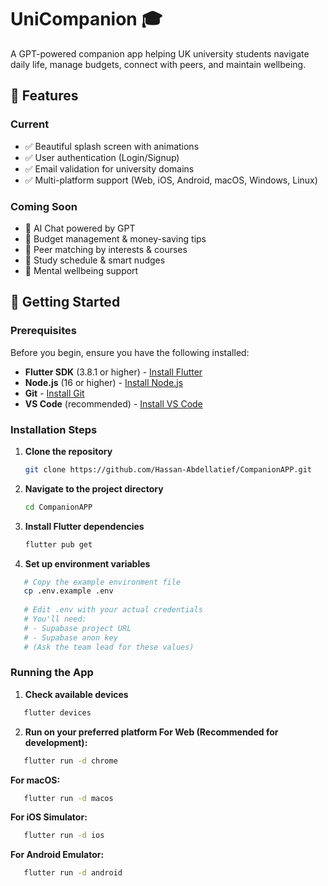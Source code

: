 # UniCompanion 🎓

A GPT-powered companion app helping UK university students navigate daily life, manage budgets, connect with peers, and maintain wellbeing.

## 🌟 Features

### Current
- ✅ Beautiful splash screen with animations
- ✅ User authentication (Login/Signup)
- ✅ Email validation for university domains
- ✅ Multi-platform support (Web, iOS, Android, macOS, Windows, Linux)

### Coming Soon
- 🚧 AI Chat powered by GPT
- 🚧 Budget management & money-saving tips
- 🚧 Peer matching by interests & courses
- 🚧 Study schedule & smart nudges
- 🚧 Mental wellbeing support

## 🚀 Getting Started

### Prerequisites

Before you begin, ensure you have the following installed:
- **Flutter SDK** (3.8.1 or higher) - [Install Flutter](https://docs.flutter.dev/get-started/install)
- **Node.js** (16 or higher) - [Install Node.js](https://nodejs.org/)
- **Git** - [Install Git](https://git-scm.com/downloads)
- **VS Code** (recommended) - [Install VS Code](https://code.visualstudio.com/)

### Installation Steps

1. **Clone the repository**
   ```bash
   git clone https://github.com/Hassan-Abdellatief/CompanionAPP.git
   ```   
2. **Navigate to the project directory**
   ```bash
   cd CompanionAPP
   ```
3. **Install Flutter dependencies**
   ```bash
   flutter pub get
   ```
4. **Set up environment variables**
```bash
   # Copy the example environment file
   cp .env.example .env
   
   # Edit .env with your actual credentials
   # You'll need:
   # - Supabase project URL
   # - Supabase anon key
   # (Ask the team lead for these values)
```

### Running the App

1. **Check available devices**

```bash
   flutter devices
```

2. **Run on your preferred platform For Web (Recommended for development):**

```bash
   flutter run -d chrome
```
**For macOS:**
```bash
   flutter run -d macos
```
**For iOS Simulator:**
```bash
   flutter run -d ios
```
**For Android Emulator:**
```bash
   flutter run -d android
```

